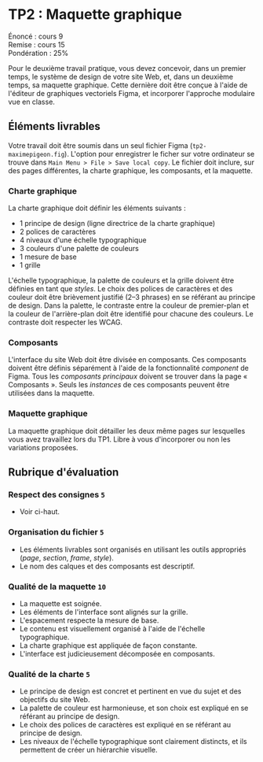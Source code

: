 # TP2 : Maquette graphique

Énoncé : cours 9 \
Remise : cours 15 \
Pondération : 25%

Pour le deuxième travail pratique, vous devez concevoir, dans un premier temps, le système de design de votre site Web, et, dans un deuxième temps, sa maquette graphique. Cette dernière doit être conçue à l'aide de l'éditeur de graphiques vectoriels Figma, et incorporer l'approche modulaire vue en classe.

## Éléments livrables

Votre travail doit être soumis dans un seul fichier Figma (`tp2-maximepigeon.fig`). L'option pour enregistrer le ficher sur votre ordinateur se trouve dans `Main Menu > File > Save local copy`. Le fichier doit inclure, sur des pages différentes, la charte graphique, les composants, et la maquette.

### Charte graphique

La charte graphique doit définir les éléments suivants :

- 1 principe de design (ligne directrice de la charte graphique)
- 2 polices de caractères
- 4 niveaux d'une échelle typographique
- 3 couleurs d'une palette de couleurs
- 1 mesure de base
- 1 grille

L'échelle typographique, la palette de couleurs et la grille doivent être définies en tant que *styles*. Le choix des polices de caractères et des couleur doit être brièvement justifié (2–3 phrases) en se référant au principe de design. Dans la palette, le contraste entre la couleur de premier-plan et la couleur de l'arrière-plan doit être identifié pour chacune des couleurs. Le contraste doit respecter les WCAG.

### Composants

L'interface du site Web doit être divisée en composants. Ces composants doivent être définis séparément à l'aide de la fonctionnalité *component* de Figma. Tous les *composants principaux* doivent se trouver dans la page « Composants ». Seuls les *instances* de ces composants peuvent être utilisées dans la maquette.

### Maquette graphique

La maquette graphique doit détailler les deux même pages sur lesquelles vous avez travaillez lors du TP1. Libre à vous d'incorporer ou non les variations proposées.

## Rubrique d'évaluation

### Respect des consignes `5`

- Voir ci-haut.

### Organisation du fichier `5`

- Les éléments livrables sont organisés en utilisant les outils appropriés (*page*, *section*, *frame*, *style*).
- Le nom des calques et des composants est descriptif.

### Qualité de la maquette `10`

- La maquette est soignée.
- Les éléments de l'interface sont alignés sur la grille.
- L'espacement respecte la mesure de base.
- Le contenu est visuellement organisé à l'aide de l'échelle typographique.
- La charte graphique est appliquée de façon constante.
- L'interface est judicieusement décomposée en composants.

### Qualité de la charte `5`

- Le principe de design est concret et pertinent en vue du sujet et des objectifs du site Web.
- La palette de couleur est harmonieuse, et son choix est expliqué en se référant au principe de design.
- Le choix des polices de caractères est expliqué en se référant au principe de design.
- Les niveaux de l'échelle typographique sont clairement distincts, et ils permettent de créer un hiérarchie visuelle.